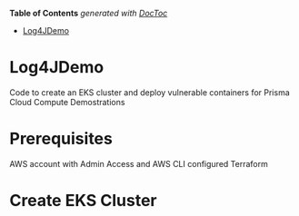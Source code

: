 <!-- START doctoc generated TOC please keep comment here to allow auto update -->
<!-- DON'T EDIT THIS SECTION, INSTEAD RE-RUN doctoc TO UPDATE -->
**Table of Contents**  *generated with [DocToc](https://github.com/thlorenz/doctoc)*

- [Log4JDemo](#log4jdemo)

<!-- END doctoc generated TOC please keep comment here to allow auto update -->

# Log4JDemo
Code to create an EKS cluster and deploy vulnerable containers for Prisma Cloud Compute Demostrations

# Prerequisites
AWS account with Admin Access and AWS CLI configured
Terraform

# Create EKS Cluster